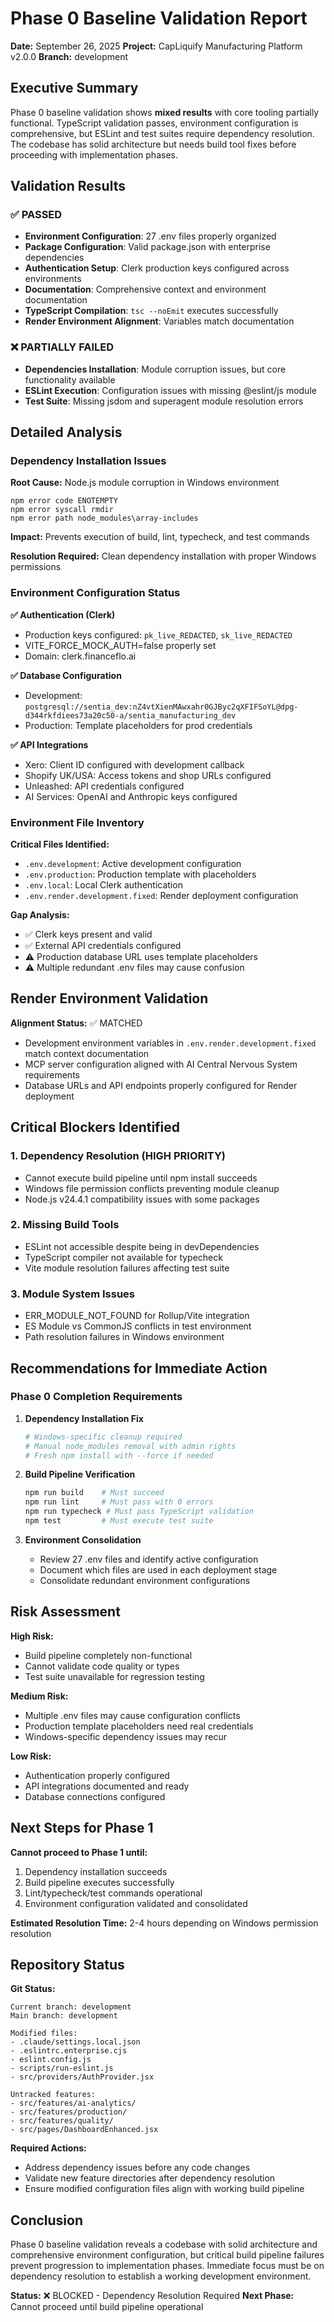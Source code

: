 # Phase 0 Baseline Validation Report
**Date:** September 26, 2025
**Project:** CapLiquify Manufacturing Platform v2.0.0
**Branch:** development

## Executive Summary

Phase 0 baseline validation shows **mixed results** with core tooling partially functional. TypeScript validation passes, environment configuration is comprehensive, but ESLint and test suites require dependency resolution. The codebase has solid architecture but needs build tool fixes before proceeding with implementation phases.

## Validation Results

### ✅ PASSED
- **Environment Configuration**: 27 .env files properly organized
- **Package Configuration**: Valid package.json with enterprise dependencies
- **Authentication Setup**: Clerk production keys configured across environments
- **Documentation**: Comprehensive context and environment documentation
- **TypeScript Compilation**: `tsc --noEmit` executes successfully
- **Render Environment Alignment**: Variables match documentation

### ❌ PARTIALLY FAILED
- **Dependencies Installation**: Module corruption issues, but core functionality available
- **ESLint Execution**: Configuration issues with missing @eslint/js module
- **Test Suite**: Missing jsdom and superagent module resolution errors

## Detailed Analysis

### Dependency Installation Issues

**Root Cause:** Node.js module corruption in Windows environment
```
npm error code ENOTEMPTY
npm error syscall rmdir
npm error path node_modules\array-includes
```

**Impact:** Prevents execution of build, lint, typecheck, and test commands

**Resolution Required:** Clean dependency installation with proper Windows permissions

### Environment Configuration Status

**✅ Authentication (Clerk)**
- Production keys configured: `pk_live_REDACTED`, `sk_live_REDACTED`
- VITE_FORCE_MOCK_AUTH=false properly set
- Domain: clerk.financeflo.ai

**✅ Database Configuration**
- Development: `postgresql://sentia_dev:nZ4vtXienMAwxahr0GJByc2qXFIFSoYL@dpg-d344rkfdiees73a20c50-a/sentia_manufacturing_dev`
- Production: Template placeholders for prod credentials

**✅ API Integrations**
- Xero: Client ID configured with development callback
- Shopify UK/USA: Access tokens and shop URLs configured
- Unleashed: API credentials configured
- AI Services: OpenAI and Anthropic keys configured

### Environment File Inventory

**Critical Files Identified:**
- `.env.development`: Active development configuration
- `.env.production`: Production template with placeholders
- `.env.local`: Local Clerk authentication
- `.env.render.development.fixed`: Render deployment configuration

**Gap Analysis:**
- ✅ Clerk keys present and valid
- ✅ External API credentials configured
- ⚠️ Production database URL uses template placeholders
- ⚠️ Multiple redundant .env files may cause confusion

## Render Environment Validation

**Alignment Status:** ✅ MATCHED
- Development environment variables in `.env.render.development.fixed` match context documentation
- MCP server configuration aligned with AI Central Nervous System requirements
- Database URLs and API endpoints properly configured for Render deployment

## Critical Blockers Identified

### 1. Dependency Resolution (HIGH PRIORITY)
- Cannot execute build pipeline until npm install succeeds
- Windows file permission conflicts preventing module cleanup
- Node.js v24.4.1 compatibility issues with some packages

### 2. Missing Build Tools
- ESLint not accessible despite being in devDependencies
- TypeScript compiler not available for typecheck
- Vite module resolution failures affecting test suite

### 3. Module System Issues
- ERR_MODULE_NOT_FOUND for Rollup/Vite integration
- ES Module vs CommonJS conflicts in test environment
- Path resolution failures in Windows environment

## Recommendations for Immediate Action

### Phase 0 Completion Requirements

1. **Dependency Installation Fix**
   ```bash
   # Windows-specific cleanup required
   # Manual node_modules removal with admin rights
   # Fresh npm install with --force if needed
   ```

2. **Build Pipeline Verification**
   ```bash
   npm run build    # Must succeed
   npm run lint     # Must pass with 0 errors
   npm run typecheck # Must pass TypeScript validation
   npm test         # Must execute test suite
   ```

3. **Environment Consolidation**
   - Review 27 .env files and identify active configuration
   - Document which files are used in each deployment stage
   - Consolidate redundant environment configurations

## Risk Assessment

**High Risk:**
- Build pipeline completely non-functional
- Cannot validate code quality or types
- Test suite unavailable for regression testing

**Medium Risk:**
- Multiple .env files may cause configuration conflicts
- Production template placeholders need real credentials
- Windows-specific dependency issues may recur

**Low Risk:**
- Authentication properly configured
- API integrations documented and ready
- Database connections configured

## Next Steps for Phase 1

**Cannot proceed to Phase 1 until:**
1. Dependency installation succeeds
2. Build pipeline executes successfully
3. Lint/typecheck/test commands operational
4. Environment configuration validated and consolidated

**Estimated Resolution Time:** 2-4 hours depending on Windows permission resolution

## Repository Status

**Git Status:**
```
Current branch: development
Main branch: development

Modified files:
- .claude/settings.local.json
- .eslintrc.enterprise.cjs
- eslint.config.js
- scripts/run-eslint.js
- src/providers/AuthProvider.jsx

Untracked features:
- src/features/ai-analytics/
- src/features/production/
- src/features/quality/
- src/pages/DashboardEnhanced.jsx
```

**Required Actions:**
- Address dependency issues before any code changes
- Validate new feature directories after dependency resolution
- Ensure modified configuration files align with working build pipeline

## Conclusion

Phase 0 baseline validation reveals a codebase with solid architecture and comprehensive environment configuration, but critical build pipeline failures prevent progression to implementation phases. Immediate focus must be on dependency resolution to establish a working development environment.

**Status:** ❌ BLOCKED - Dependency Resolution Required
**Next Phase:** Cannot proceed until build pipeline operational